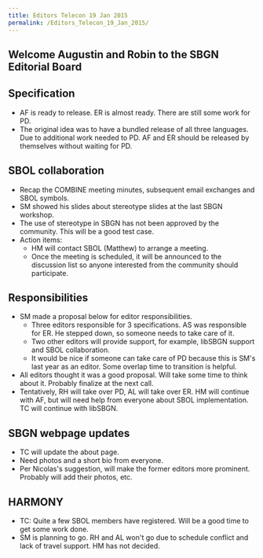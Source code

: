 ```yaml
---
title: Editors Telecon 19 Jan 2015
permalink: /Editors_Telecon_19_Jan_2015/
---
```


Welcome Augustin and Robin to the SBGN Editorial Board
------------------------------------------------------

Specification
-------------

-   AF is ready to release. ER is almost ready. There are still some work for PD.
-   The original idea was to have a bundled release of all three languages. Due to additional work needed to PD. AF and ER should be released by themselves without waiting for PD.

SBOL collaboration
------------------

-   Recap the COMBINE meeting minutes, subsequent email exchanges and SBOL symbols.
-   SM showed his slides about stereotype slides at the last SBGN workshop.
-   The use of stereotype in SBGN has not been approved by the community. This will be a good test case.
-   Action items:
    -   HM will contact SBOL (Matthew) to arrange a meeting.
    -   Once the meeting is scheduled, it will be announced to the discussion list so anyone interested from the community should participate.

Responsibilities
----------------

-   SM made a proposal below for editor responsibilities.
    -   Three editors responsible for 3 specifications. AS was responsible for ER. He stepped down, so someone needs to take care of it.
    -   Two other editors will provide support, for example, libSBGN support and SBOL collaboration.
    -   It would be nice if someone can take care of PD because this is SM's last year as an editor. Some overlap time to transition is helpful.
-   All editors thought it was a good proposal. Will take some time to think about it. Probably finalize at the next call.
-   Tentatively, RH will take over PD, AL will take over ER. HM will continue with AF, but will need help from everyone about SBOL implementation. TC will continue with libSBGN.

SBGN webpage updates
--------------------

-   TC will update the about page.
-   Need photos and a short bio from everyone.
-   Per Nicolas's suggestion, will make the former editors more prominent. Probably will add their photos, etc.

HARMONY
-------

-   TC: Quite a few SBOL members have registered. Will be a good time to get some work done.
-   SM is planning to go. RH and AL won't go due to schedule conflict and lack of travel support. HM has not decided.
